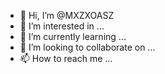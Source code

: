 - 👋 Hi, I’m @MXZXOASZ
- 👀 I’m interested in ...
- 🌱 I’m currently learning ...
- 💞️ I’m looking to collaborate on ...
- 📫 How to reach me ...

<!---
MXZXOASZ/MXZXOASZ is a ✨ special ✨ repository because its `README.md` (this file) appears on your GitHub profile.
You can click the Preview link to take a look at your changes.
--->
